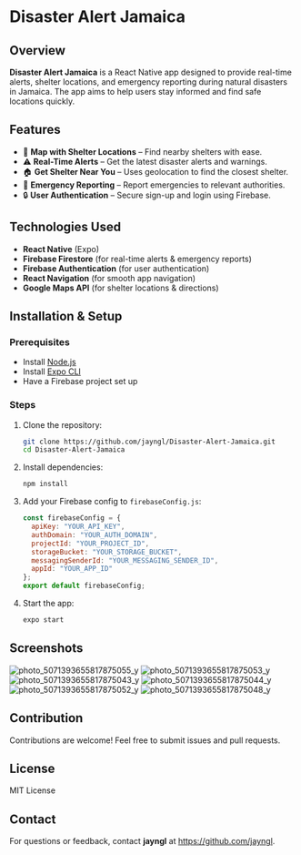 # Disaster Alert Jamaica

## Overview
**Disaster Alert Jamaica** is a React Native app designed to provide real-time alerts, shelter locations, and emergency reporting during natural disasters in Jamaica. The app aims to help users stay informed and find safe locations quickly.

## Features
- 📍 **Map with Shelter Locations** – Find nearby shelters with ease.
- ⚠️ **Real-Time Alerts** – Get the latest disaster alerts and warnings.
- 🏠 **Get Shelter Near You** – Uses geolocation to find the closest shelter.
- 🚨 **Emergency Reporting** – Report emergencies to relevant authorities.
- 🔒 **User Authentication** – Secure sign-up and login using Firebase.

## Technologies Used
- **React Native** (Expo)
- **Firebase Firestore** (for real-time alerts & emergency reports)
- **Firebase Authentication** (for user authentication)
- **React Navigation** (for smooth app navigation)
- **Google Maps API** (for shelter locations & directions)

## Installation & Setup
### Prerequisites
- Install [Node.js](https://nodejs.org/)
- Install [Expo CLI](https://docs.expo.dev/get-started/installation/)
- Have a Firebase project set up

### Steps
1. Clone the repository:
   ```sh
   git clone https://github.com/jayngl/Disaster-Alert-Jamaica.git
   cd Disaster-Alert-Jamaica
   ```
2. Install dependencies:
   ```sh
   npm install
   ```
3. Add your Firebase config to `firebaseConfig.js`:
   ```js
   const firebaseConfig = {
     apiKey: "YOUR_API_KEY",
     authDomain: "YOUR_AUTH_DOMAIN",
     projectId: "YOUR_PROJECT_ID",
     storageBucket: "YOUR_STORAGE_BUCKET",
     messagingSenderId: "YOUR_MESSAGING_SENDER_ID",
     appId: "YOUR_APP_ID"
   };
   export default firebaseConfig;
   ```
4. Start the app:
   ```sh
   expo start
   ```

## Screenshots
![photo_5071393655817875055_y](https://github.com/user-attachments/assets/54a2cd95-2d22-412d-9e22-5f55bc91b430)
![photo_5071393655817875053_y](https://github.com/user-attachments/assets/4e4aa4fa-6a2b-4455-b966-532373244920)
![photo_5071393655817875043_y](https://github.com/user-attachments/assets/c4099765-aaf4-4cc7-b879-9a8919bf28ce)
![photo_5071393655817875044_y](https://github.com/user-attachments/assets/7ccc26f8-3e98-4581-a606-63cf12d580d9)
![photo_5071393655817875052_y](https://github.com/user-attachments/assets/8f4ab20d-2eee-4517-b0b3-d5d7a544174a)
![photo_5071393655817875048_y](https://github.com/user-attachments/assets/e5a95492-5a4f-4b1f-aca2-e24e65185f98)


## Contribution
Contributions are welcome! Feel free to submit issues and pull requests.

## License
MIT License

## Contact
For questions or feedback, contact **jayngl** at https://github.com/jayngl.

